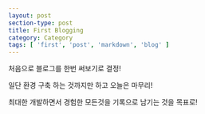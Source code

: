 ```yaml
---
layout: post
section-type: post
title: First Blogging
category: Category
tags: [ 'first', 'post', 'markdown', 'blog' ]
---
```


처음으로 블로그를 한번 써보기로 결정!

일단 환경 구축 하는 것까지만 하고 오늘은 마무리!

최대한 개발하면서 경험한 모든것을 기록으로 남기는 것을 목표로!